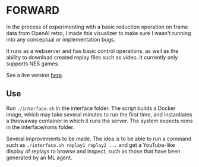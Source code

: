
# FORWARD

In the process of experimenting with a basic reduction operation on frame data from OpenAI retro, I made this visualizer to make sure I wasn't running into any conceptual or implementation bugs.

It runs as a webserver and has basic control operations, as well as the ability to download created replay files such as video. It currently only supports NES games.

See a live version [here](http://ec2-54-176-62-21.us-west-1.compute.amazonaws.com).

## Use

Run `./interface.sh` in the interface folder. The script builds a Docker image, which may take several minutes to run the first time, and instantiates a throwaway container in which it runs the server. The system expects roms in the interface/roms folder.

Several improvements to be made. The idea is to be able to run a command such as `./interface.sh replay1 replay2 ...` and get a YouTube-like display of replays to browse and inspect, such as those that have been generated by an ML agent.